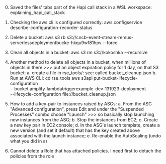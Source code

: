0. Saved the files' tabs part of the Hapi call stack in a WSL workspace: 
    explaining_hapi_call_stack
1. Checking the aws cli is configured correctly:
    aws configservice describe-configuration-recorder-status

2. Delete a bucket:
 aws s3 rb s3://cncb-event-stream-remus-serverlessdeploymentbucke-hkqu9wf81hpv --force

3. Clean all objects in a bucket:
    aws s3 rm s3://kokoshka --recursive

4. Another method to delete all objects in a bucket, when millions of objects in there >>> put an object expiration policy for 1 day, on that S3 bucket:
    a. create a file in rse_tools/: see: called bucket_cleanup.json
    b. Run at AWS CLI:
        cd rse_tools
        aws s3api put-bucket-lifecycle-configuration \
        --bucket amplify-lambdatriggerexample-dev-131923-deployment  \
        --lifecycle-configuration file://bucket_cleanup.json


5. How to add a key-pair to instances raised by ASGs:
    a. From the ASG "Advanced configuration",  press Edit and under the "Suspended Processes"
        combo choose  "Launch" >>> so basically stop launching new instances from the ASG;
    b. Stop the instances from EC2;
    c. Create a new key pair in EC2 console;
    d. In the ASG's launch template, create a new version (and set it default) that has
        the key created above associated with the launch instance;
    e. Re-enable the AutoScaling (undo what you did in a)

6. Cannot delete a Role that has attached policies.
    I need first to detach the policies from the role



        